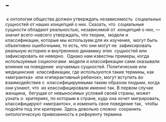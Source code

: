 # -
‌ ‌к‌ ‌онтологии‌ ‌общества‌ ‌должен‌ ‌утверждать‌ ‌независимость‌ ‌ социальных‌ ‌сущностей‌ ‌от‌ ‌наших‌ ‌концепций‌ ‌о‌ ‌них.‌ ‌Сказать,‌ ‌что‌ ‌ социальные‌ ‌сущности‌ ‌обладают‌ ‌реальностью,‌ ‌независимой‌ ‌от‌ ‌ концепций‌ ‌о‌ ‌них,‌ ‌—‌ ‌значит‌ ‌всего-навсего‌ ‌утверждать,‌ ‌что‌ ‌теории,‌ ‌ модели‌ ‌и‌ ‌классификации,‌ ‌которые‌ ‌мы‌ ‌используем‌ ‌для‌ ‌их‌ ‌изучения,‌ ‌ могут‌ ‌быть‌ ‌объективно‌ ‌ошибочными,‌ ‌то‌ ‌есть,‌ ‌что‌ ‌они‌ ‌могут‌ ‌не‌ ‌ зафиксировать‌ ‌реальную‌ ‌историю‌ ‌и‌ ‌внутреннюю‌ ‌динамику‌ ‌этих‌ ‌ сущностей‌ ‌или‌ ‌зафиксировать‌ ‌ее‌ ‌неверно.‌ ‌ Однако‌ ‌нам‌ ‌известны‌ ‌примеры,‌ ‌когда‌ ‌используемые‌ ‌социологами‌ ‌ модели‌ ‌и‌ ‌классификации‌ ‌сами‌ ‌оказывали‌ ‌влияние‌ ‌на‌ ‌поведение‌ ‌ изучаемых‌ ‌сущностей.‌ ‌Политические‌ ‌или‌ ‌медицинские‌ ‌ классификации,‌ ‌где‌ ‌используются‌ ‌такие‌ ‌термины,‌ ‌как‌ ‌«мигрантка»‌ ‌ или‌ ‌«гиперактивный‌ ‌ребенок»,‌ ‌могут‌ ‌вступить‌ ‌во‌ ‌взаимодействие‌ ‌с‌ ‌ классифицируемыми‌ ‌таким‌ ‌образом‌ ‌людьми,‌ ‌когда‌ ‌они‌ ‌узнают,‌ ‌что‌ ‌ их‌ ‌классифицировали‌ ‌именно‌ ‌так.‌ ‌В‌ ‌первом‌ ‌случае‌ ‌женщина,‌ ‌ бегущая‌ ‌от‌ ‌невыносимых‌ ‌условий‌ ‌своей‌ ‌страны,‌ ‌может‌ ‌узнать‌ ‌о‌ ‌ критериях,‌ ‌по‌ ‌которым‌ ‌в‌ ‌стране,‌ ‌куда‌ ‌она‌ ‌хочет‌ ‌мигрировать,‌ ‌ классифицируют‌ ‌«мигранток»,‌ ‌и‌ ‌изменить‌ ‌свое‌ ‌поведение‌ ‌так,‌ ‌ чтобы‌ ‌подойти‌ ‌под‌ ‌эти‌ ‌критерии.‌ ‌Здесь‌ ‌довольно‌ ‌сложно‌ ‌ сохранить‌ ‌онтологическую‌ ‌привязанность‌ ‌к‌ ‌референту‌ ‌термина
